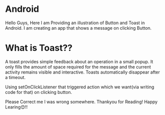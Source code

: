 # Android
Hello Guys, Here I am Providing an illustration of Button and Toast in Android. 
I am creating an app that shows a message on clicking Button.
# What is Toast??
A toast provides simple feedback about an operation in a small popup. 
It only fills the amount of space required for the message and the current activity remains visible and interactive. 
Toasts automatically disappear after a timeout.

Using setOnClickListener that triggered action which we want(via writing code for that) on clicking button.

Please Correct me I was wrong somewhere.
Thankyou for Reading!
Happy Learing😊!!
